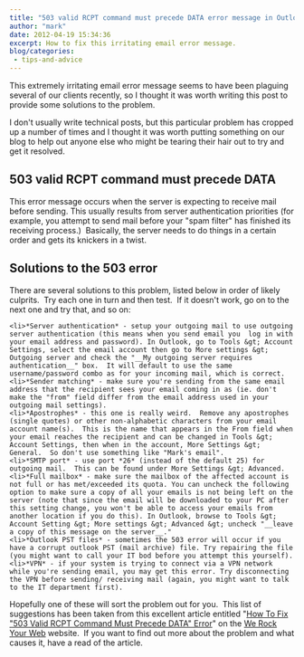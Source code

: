 ```yaml
---
title: "503 valid RCPT command must precede DATA error message in Outlook and how to fix it"
author: "mark"
date: 2012-04-19 15:34:36
excerpt: How to fix this irritating email error message.
blog/categories: 
 - tips-and-advice
---
```


This extremely irritating email error message seems to have been plaguing several of our clients recently, so I thought it was worth writing this post to provide some solutions to the problem.

I don't usually write technical posts, but this particular problem has cropped up a number of times and I thought it was worth putting something on our blog to help out anyone else who might be tearing their hair out to try and get it resolved.

## 503 valid RCPT command must precede DATA

This error message occurs when the server is expecting to receive mail before sending. This usually results from server authentication priorities (for example, you attempt to send mail before your "spam filter" has finished its receiving process.)  Basically, the server needs to do things in a certain order and gets its knickers in a twist.

## Solutions to the 503 error

There are several solutions to this problem, listed below in order of likely culprits.  Try each one in turn and then test.  If it doesn't work, go on to the next one and try that, and so on:

	<li>*Server authentication* - setup your outgoing mail to use outgoing server authentication (this means when you send email you  log in with your email address and password). In Outlook, go to Tools &gt; Account Settings, select the email account then go to More settings &gt; Outgoing server and check the "__My outgoing server requires authentication__" box.  It will default to use the same username/password combo as for your incoming mail, which is correct.
	<li>*Sender matching* - make sure you're sending from the same email address that the recipient sees your email coming in as (ie. don't make the "from" field differ from the email address used in your outgoing mail settings).
	<li>*Apostrophes* - this one is really weird.  Remove any apostrophes (single quotes) or other non-alphabetic characters from your email account name(s).  This is the name that appears in the From field when your email reaches the recipient and can be changed in Tools &gt; Account Settings, then when in the account, More Settings &gt; General.  So don't use something like "Mark's email".
	<li>*SMTP port* - use port *26* (instead of the default 25) for outgoing mail.  This can be found under More Settings &gt; Advanced.
	<li>*Full mailbox* - make sure the mailbox of the affected account is not full or has met/exceeded its quota. You can uncheck the following option to make sure a copy of all your emails is not being left on the server (note that since the email will be downloaded to your PC after this setting change, you won't be able to access your emails from another location if you do this). In Outlook, browse to Tools &gt; Account Setting &gt; More settings &gt; Advanced &gt; uncheck "__leave a copy of this message on the server__."
	<li>*Outlook PST files* - sometimes the 503 error will occur if you have a corrupt outlook PST (mail archive) file. Try repairing the file (you might want to call your IT bod before you attempt this yourself).
	<li>*VPN* - if your system is trying to connect via a VPN network while you're sending email, you may get this error. Try disconnecting the VPN before sending/ receiving mail (again, you might want to talk to the IT department first).


Hopefully one of these will sort the problem out for you.  This list of suggestions has been taken from this excellent article entitled "[How To Fix "503 Valid RCPT Command Must Precede DATA" Error](http://www.werockyourweb.com/503-valid-rcpt-command-must-precede-data)" on the [We Rock Your Web](http://www.werockyourweb.com/) website.  If you want to find out more about the problem and what causes it, have a read of the article.


